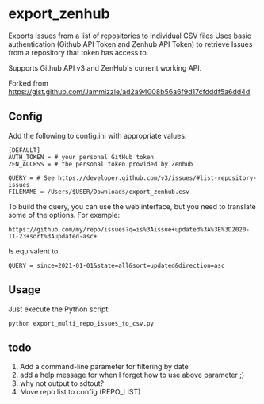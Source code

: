 # export_zenhub
Exports Issues from a list of repositories to individual CSV files
Uses basic authentication (Github API Token and Zenhub API Token)
to retrieve Issues from a repository that token has access to.

Supports Github API v3 and ZenHub's current working API.

Forked from https://gist.github.com/Jammizzle/ad2a94008b56a6f9d17cfdddf5a6dd4d

## Config
Add the following to config.ini with appropriate values:
```
[DEFAULT]
AUTH_TOKEN = # your personal GitHub token
ZEN_ACCESS = # the personal token provided by Zenhub

QUERY = # See https://developer.github.com/v3/issues/#list-repository-issues
FILENAME = /Users/$USER/Downloads/export_zenhub.csv
```

To build the query, you can use the web interface, but you need to translate some of the options. For example:

`https://github.com/my/repo/issues?q=is%3Aissue+updated%3A%3E%3D2020-11-23+sort%3Aupdated-asc+`

Is equivalent to

`QUERY = since=2021-01-01&state=all&sort=updated&direction=asc`

## Usage

Just execute the Python script:
```
python export_multi_repo_issues_to_csv.py
```

## todo
1. Add a command-line parameter for filtering by date
2. add a help message for when I forget how to use above parameter ;)
4. why not output to sdtout?
5. Move repo list to config (REPO_LIST)
